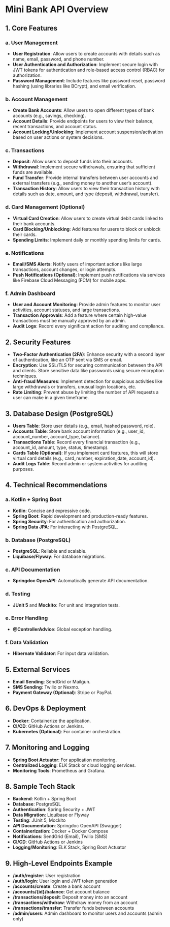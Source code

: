 # Mini Bank API Overview

## 1. Core Features

### a. User Management
- **User Registration**: Allow users to create accounts with details such as name, email, password, and phone number.
- **User Authentication and Authorization**: Implement secure login with JWT tokens for authentication and role-based access control (RBAC) for authorization.
- **Password Management**: Include features like password reset, password hashing (using libraries like BCrypt), and email verification.

### b. Account Management
- **Create Bank Accounts**: Allow users to open different types of bank accounts (e.g., savings, checking).
- **Account Details**: Provide endpoints for users to view their balance, recent transactions, and account status.
- **Account Locking/Unlocking**: Implement account suspension/activation based on user actions or system decisions.

### c. Transactions
- **Deposit**: Allow users to deposit funds into their accounts.
- **Withdrawal**: Implement secure withdrawals, ensuring that sufficient funds are available.
- **Fund Transfer**: Provide internal transfers between user accounts and external transfers (e.g., sending money to another user’s account).
- **Transaction History**: Allow users to view their transaction history with details such as date, amount, and type (deposit, withdrawal, transfer).

### d. Card Management (Optional)
- **Virtual Card Creation**: Allow users to create virtual debit cards linked to their bank accounts.
- **Card Blocking/Unblocking**: Add features for users to block or unblock their cards.
- **Spending Limits**: Implement daily or monthly spending limits for cards.

### e. Notifications
- **Email/SMS Alerts**: Notify users of important actions like large transactions, account changes, or login attempts.
- **Push Notifications (Optional)**: Implement push notifications via services like Firebase Cloud Messaging (FCM) for mobile apps.

### f. Admin Dashboard
- **User and Account Monitoring**: Provide admin features to monitor user activities, account statuses, and large transactions.
- **Transaction Approvals**: Add a feature where certain high-value transactions must be manually approved by an admin.
- **Audit Logs**: Record every significant action for auditing and compliance.

## 2. Security Features
- **Two-Factor Authentication (2FA)**: Enhance security with a second layer of authentication, like an OTP sent via SMS or email.
- **Encryption**: Use SSL/TLS for securing communication between the API and clients. Store sensitive data like passwords using secure encryption techniques.
- **Anti-fraud Measures**: Implement detection for suspicious activities like large withdrawals or transfers, unusual login locations, etc.
- **Rate Limiting**: Prevent abuse by limiting the number of API requests a user can make in a given timeframe.

## 3. Database Design (PostgreSQL)
- **Users Table**: Store user details (e.g., email, hashed password, role).
- **Accounts Table**: Store bank account information (e.g., user_id, account_number, account_type, balance).
- **Transactions Table**: Record every financial transaction (e.g., account_id, amount, type, status, timestamp).
- **Cards Table (Optional)**: If you implement card features, this will store virtual card details (e.g., card_number, expiration_date, account_id).
- **Audit Logs Table**: Record admin or system activities for auditing purposes.

## 4. Technical Recommendations

### a. Kotlin + Spring Boot
- **Kotlin**: Concise and expressive code.
- **Spring Boot**: Rapid development and production-ready features.
- **Spring Security**: For authentication and authorization.
- **Spring Data JPA**: For interacting with PostgreSQL.

### b. Database (PostgreSQL)
- **PostgreSQL**: Reliable and scalable.
- **Liquibase/Flyway**: For database migrations.

### c. API Documentation
- **Springdoc OpenAPI**: Automatically generate API documentation.

### d. Testing
- **JUnit 5** and **Mockito**: For unit and integration tests.

### e. Error Handling
- **@ControllerAdvice**: Global exception handling.

### f. Data Validation
- **Hibernate Validator**: For input data validation.

## 5. External Services
- **Email Sending**: SendGrid or Mailgun.
- **SMS Sending**: Twilio or Nexmo.
- **Payment Gateway (Optional)**: Stripe or PayPal.

## 6. DevOps & Deployment
- **Docker**: Containerize the application.
- **CI/CD**: GitHub Actions or Jenkins.
- **Kubernetes (Optional)**: For container orchestration.

## 7. Monitoring and Logging
- **Spring Boot Actuator**: For application monitoring.
- **Centralized Logging**: ELK Stack or cloud logging services.
- **Monitoring Tools**: Prometheus and Grafana.

## 8. Sample Tech Stack
- **Backend**: Kotlin + Spring Boot
- **Database**: PostgreSQL
- **Authentication**: Spring Security + JWT
- **Data Migration**: Liquibase or Flyway
- **Testing**: JUnit 5, Mockito
- **API Documentation**: Springdoc OpenAPI (Swagger)
- **Containerization**: Docker + Docker Compose
- **Notifications**: SendGrid (Email), Twilio (SMS)
- **CI/CD**: GitHub Actions or Jenkins
- **Logging/Monitoring**: ELK Stack, Spring Boot Actuator

## 9. High-Level Endpoints Example
- **/auth/register**: User registration
- **/auth/login**: User login and JWT token generation
- **/accounts/create**: Create a bank account
- **/accounts/{id}/balance**: Get account balance
- **/transactions/deposit**: Deposit money into an account
- **/transactions/withdraw**: Withdraw money from an account
- **/transactions/transfer**: Transfer funds between accounts
- **/admin/users**: Admin dashboard to monitor users and accounts (admin only)
